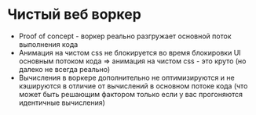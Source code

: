 # Чистый веб воркер
* Proof of concept - воркер реально разгружает основной поток выполнения кода
* Анимация на чистом css не блокируется во время блокировки UI основным потоком кода => анимация на чистом css - это круто (но далеко не всегда реально)
* Вычисления в воркере дополнительно не оптимизируются и не кэшируются в отличие от вычислений в основном потоке кода (что может быть решающим фактором только если у вас прогоняются идентичные вычисления)
